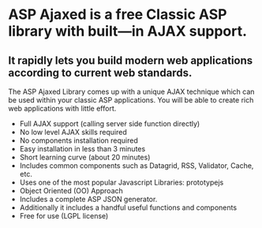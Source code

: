 # ASP Ajaxed is a free Classic ASP library with built—in AJAX support. #

## It rapidly lets you build modern web applications according to current web standards. ##

The ASP Ajaxed Library comes up with a unique AJAX technique which can be used within your classic ASP applications. You will be able to create rich web applications with little effort.

  * Full AJAX support (calling server side function directly)
  * No low level AJAX skills required
  * No components installation required
  * Easy installation in less than 3 minutes
  * Short learning curve (about 20 minutes)
  * Includes common components such as Datagrid, RSS, Validator, Cache, etc.
  * Uses one of the most popular Javascript Libraries: prototypejs
  * Object Oriented (OO) Approach
  * Includes a complete ASP JSON generator.
  * Additionally it includes a handful useful functions and components
  * Free for use (LGPL license)